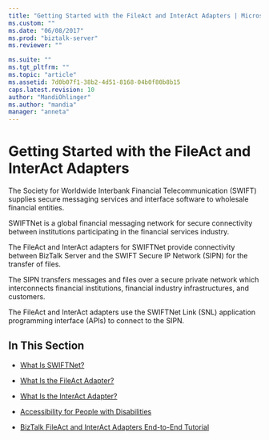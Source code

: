 ```yaml
---
title: "Getting Started with the FileAct and InterAct Adapters | Microsoft Docs"
ms.custom: ""
ms.date: "06/08/2017"
ms.prod: "biztalk-server"
ms.reviewer: ""

ms.suite: ""
ms.tgt_pltfrm: ""
ms.topic: "article"
ms.assetid: 7d0b07f1-38b2-4d51-8168-04b0f80b8b15
caps.latest.revision: 10
author: "MandiOhlinger"
ms.author: "mandia"
manager: "anneta"
---
```

# Getting Started with the FileAct and InterAct Adapters
The Society for Worldwide Interbank Financial Telecommunication (SWIFT) supplies secure messaging services and interface software to wholesale financial entities.  
  
 SWIFTNet is a global financial messaging network for secure connectivity between institutions participating in the financial services industry.  
  
 The FileAct and InterAct adapters for SWIFTNet provide connectivity between BizTalk Server and the SWIFT Secure IP Network (SIPN) for the transfer of files.  
  
 The SIPN transfers messages and files over a secure private network which interconnects financial institutions, financial industry infrastructures, and customers.  
  
 The FileAct and InterAct adapters use the SWIFTNet Link (SNL) application programming interface (APIs) to connect to the SIPN.  
  
## In This Section  
  
-   [What Is SWIFTNet?](../../adapters-and-accelerators/fileact-interact/what-is-swiftnet.md)  
  
-   [What Is the FileAct Adapter?](../../adapters-and-accelerators/fileact-interact/what-is-the-fileact-adapter.md)  
  
-   [What Is the InterAct Adapter?](../../adapters-and-accelerators/fileact-interact/what-is-the-interact-adapter.md)  
  
-   [Accessibility for People with Disabilities](../../adapters-and-accelerators/fileact-interact/accessibility-for-people-with-disabilities4.md)  
  
-   [BizTalk FileAct and InterAct Adapters End-to-End Tutorial](../../adapters-and-accelerators/fileact-interact/biztalk-fileact-and-interact-adapters-end-to-end-tutorial.md)